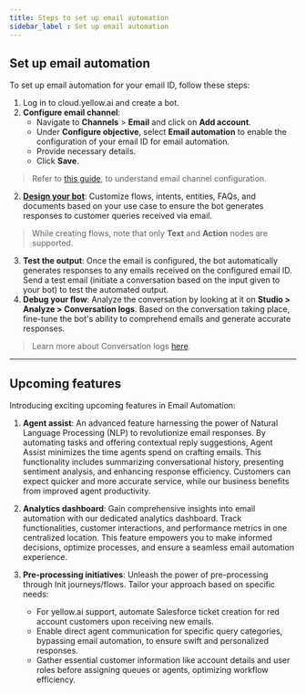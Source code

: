 ```yaml
---
title: Steps to set up email automation
sidebar_label : Set up email automation 
---
```


## Set up email automation 


To set up email automation for your email ID, follow these steps:

1. Log in to cloud.yellow.ai and create a bot.
2. **Configure email channel**: 
    - Navigate to **Channels** > **Email** and click on **Add account**. 
    - Under **Configure objective**, select **Email automation** to enable the configuration of your email ID for email automation. 
    - Provide necessary details. 
    - Click **Save**. 

> Refer to [this guide](https://docs.yellow.ai/docs/platform_concepts/channelConfiguration/email-outbound), to understand email channel configuration.

2. [**Design your bot**](https://docs.yellow.ai/docs/platform_concepts/Getting%20Started/createfirstbot): Customize flows, intents, entities, FAQs, and documents based on your use case to ensure the bot generates responses to customer queries received via email. 

> While creating flows, note that only **Text** and **Action** nodes are supported. 

3. **Test the output**: Once the email is configured, the bot automatically generates responses to any emails received on the configured email ID. Send a test email (initiate a conversation based on the input given to your bot) to test the automated output.
4. **Debug your flow**: Analyze the conversation by looking at it on **Studio > Analyze > Conversation logs**. Based on the conversation taking place, fine-tune the bot's ability to comprehend emails and generate accurate responses.

> Learn more about Conversation logs [here](https://docs.yellow.ai/docs/platform_concepts/studio/analyze/chat-logs). 

----


## Upcoming features

Introducing exciting upcoming features in Email Automation:

1. **Agent assist**: An advanced feature harnessing the power of Natural Language Processing (NLP) to revolutionize email responses. By automating tasks and offering contextual reply suggestions, Agent Assist minimizes the time agents spend on crafting emails. This functionality includes summarizing conversational history, presenting sentiment analysis, and enhancing response efficiency. Customers can expect quicker and more accurate service, while our business benefits from improved agent productivity. 

2. **Analytics dashboard**: Gain comprehensive insights into email automation with our dedicated analytics dashboard. Track functionalities, customer interactions, and performance metrics in one centralized location. This feature empowers you to make informed decisions, optimize processes, and ensure a seamless email automation experience.

3. **Pre-processing initiatives**: Unleash the power of pre-processing through Init journeys/flows. Tailor your approach based on specific needs:
    - For yellow.ai support, automate Salesforce ticket creation for red account customers upon receiving new emails.
    - Enable direct agent communication for specific query categories, bypassing email automation, to ensure swift and personalized responses.
    - Gather essential customer information like account details and user roles before assigning queues or agents, optimizing workflow efficiency.